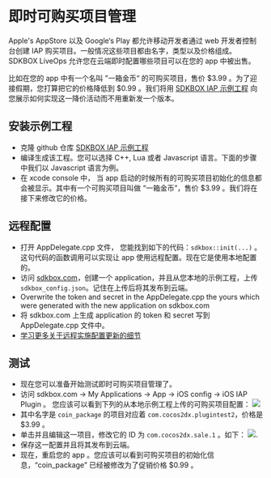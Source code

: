 <h1>即时可购买项目管理</h1>

Apple's AppStore 以及 Google‘s Play 都允许移动开发者通过 web 开发者控制台创建 IAP 购买项目。一般情况这些项目都由名字，类型以及价格组成。SDKBOX LiveOps 允许您在云端即时配置哪些项目可以在您的 app 中被出售。

比如在您的 app 中有一个名叫 ”一箱金币“ 的可购买项目，售价 $3.99 。为了迎接假期，您打算把它的价格降低到 $0.99  。我们将用 [SDKBOX IAP 示例工程](https://github.com/sdkbox/sdkbox-iap-sample) 向您展示如何实现这一降价活动而不用重新发一个版本。

## 安装示例工程
* 克隆 github 仓库 [SDKBOX IAP 示例工程](https://github.com/sdkbox/sdkbox-iap-sample)
* 编译生成该工程。您可以选择 C++, Lua 或者 Javascript 语言。下面的步骤中我们以 Javascript 语言为例。
* 在 xcode console 中， 当 app 启动的时候所有的可购买项目初始化的信息都会被显示。其中有一个可购买项目叫做 “一箱金币”，售价 $3.99 。我们将在接下来修改它的价格。

## 远程配置
* 打开 AppDelegate.cpp 文件， 您能找到如下的代码：`sdkbox::init(...)` 。这句代码的函数调用可以实现让 app 使用远程配置。现在它是使用本地配置的。
* 访问 [sdkbox.com](https://www.sdkbox.com)，创建一个 application，并且从您本地的示例工程，上传 `sdkbox_config.json`。记住在上传后将其发布到云端。
* Overwrite the token and secret in the AppDelegate.cpp the yours which were generated with the new application on sdkbox.com
* 将 sdkbox.com 上生成 application 的 token 和 secret 写到 AppDelegate.cpp 文件中。
* [学习更多关于远程实施配置更新的细节](./remote-config)

## 测试
* 现在您可以准备开始测试即时可购买项目管理了。
* 访问 sdkbox.com -> My Applications -> App -> iOS config -> iOS IAP Plugin 。
您应该可以看到下列的从本地示例工程上传的可购买项目配置：
![](../imgs/IAP_products.png)
* 其中名字是 `coin_package` 的项目对应着 `com.cocos2dx.plugintest2`，价格是 $3.99 。
* 单击并且编辑这一项目，修改它的 ID 为 `com.cocos2dx.sale.1` 。如下：
![](../imgs/IAP_products_sale.png).
* 保存这一配置并且将其发布到云端。
* 现在，重启您的 app 。您应该可以看到可购买项目的初始化信息，“coin_package” 已经被修改为了促销价格 $0.99 。
